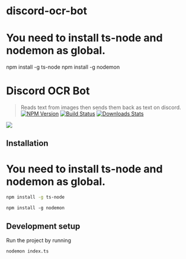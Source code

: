 # discord-ocr-bot
# You need to install ts-node and nodemon as global.

npm install -g ts-node
npm install -g nodemon
# Discord OCR Bot
> Reads text from images then sends them back as text on discord.
[![NPM Version][npm-image]][npm-url]
[![Build Status][travis-image]][travis-url]
[![Downloads Stats][npm-downloads]][npm-url]


![](header.png)

## Installation
# You need to install ts-node and nodemon as global.

```sh
npm install -g ts-node
```
```she
npm install -g nodemon
```


## Development setup
Run the project by running

```sh
nodemon index.ts
```

<!-- Markdown link & img dfn's -->
[npm-image]: https://img.shields.io/npm/v/datadog-metrics.svg?style=flat-square
[npm-url]: https://npmjs.org/package/datadog-metrics
[npm-downloads]: https://img.shields.io/npm/dm/datadog-metrics.svg?style=flat-square
[travis-image]: https://img.shields.io/travis/dbader/node-datadog-metrics/master.svg?style=flat-square
[travis-url]: https://travis-ci.org/dbader/node-datadog-metrics
[wiki]: https://github.com/yourname/yourproject/wiki
